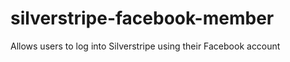 silverstripe-facebook-member
=======

Allows users to log into Silverstripe using their Facebook account
